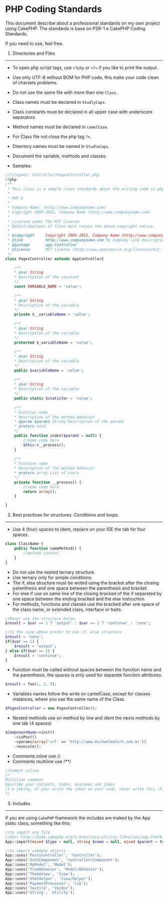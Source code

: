 PHP Coding Standards
====================

This document describe about a professional standards on my own project using CakePHP. 
The standards is base on PSR-1 e CakePHP Coding Standards.

If you need to use, feel free.

1. Directories and Files
-----------

- To open php script tags, use `<?php` or `<?=` if you like to print the output.

- Use only UTF-8 without BOM for PHP code, this make your code clean of charsets problems.

- Do not use the same file with more than one `Class`.

- Class names must be declared in `StudlyCaps`.

- Class constants must be declared in all upper case with underscore separators.

- Method names must be declared in `camelCase`.

- For Class file not close the php tag `?>`.

- Directory names must be named in `StudleCaps`.

- Document the variable, methods and classes.

- Samples:

```php
//filepath: Controller/PagesController.php
<?php
/**
 * This class is a sample class standards about the writing code in php.
 *
 * PHP 5
 *
 * Company Name: (http://www.companyname.com)
 * Copyright 2005-2012, Company Name (http://www.companyname.com)
 *
 * Licensed under The MIT License
 * Redistributions of files must retain the above copyright notice.
 *
 * @copyright     Copyright 2005-2012, Company Name (http://www.companyname.com)
 * @link          http://www.companyname.com My Company link description
 * @package       app.Controller
 * @license       MIT License (http://www.opensource.org/licenses/mit-license.php)
 */
class PagesController extends AppController{

    /**
    * @var String
    * Description of the constant
    */
    const VARIABLE_NAME = 'value';
    
    /**
    * @var String
    * Description of the variable
    */
    private $__variableName = 'value';
    
    /**
    * @var String
    * Description of the variable
    */
    protected $_variableName = 'value';
    
    /**
    * @var String
    * Description of the variable
    */
    public $variableName = 'value';
    
    /**
    * @var String
    * Description of the variable
    */
    public static $staticVar = 'value';
    
    /**
    * Function name
    * Description of the method behavior
    * @param $param1 String Description of the param1
    * @return void
    */
    public function index($param1 = null) {
        //some code here
        $this->__process();
    }
  
    /**
    * Function name
    * Description of the method behavior
    * @return array List of users
    */
    private function __process() {
        //some code here
        return array();
    }

}
```

2. Best practices for structures. Conditions and loops.
----------

- Use 4 (four) spaces to ident, replace on your IDE the tab for four spaces.

```php
class ClassName {
    public function nameMethod() {
        //method content
    }
}
````

- Do not use the nested ternary structure.
- Use ternary only for simple conditions.
- The if, else structure must be writed using the bracket after the closing parenthesis and one space between the parenthesis and bracket.
- For else if use on same line of the closing bracked of the if separeted by one space between the ending bracked and the else instruction.
- For methods, functions and classes use the bracked after one space of the class name, or extended class, interface or traits.

```php
//Never use the structure below.
$result = $var == 1 ? 'output' : $var == 2 ? 'continue' : 'none';

//In the case above prefer to use if, else structure
$result = 'none';
if($var == 1) {
    $result = 'output';
} else if($var == 2) {
    $result = 'continue';
}
```

- Function must be called without spaces between the function name and the parenthesis, the spaces is only used for separete function attributes.

```php
$result = foo(1, 2, 3);
```

- Variables names follow the write on camelCase, except for classes instances, where you use the same name of the Class.

```php
$PagesController = new PagesController();
```

- Nested methods use on method by line and ident the nexts methods by one tab (4 spaces)

```php
$ComponentName->init()
    ->isPost()
    ->params(array('url' => 'http://www.michaelmafort.com.br'))
    ->execute();
```

- Comments inline use //.
- Comments multiline use /**/

```php
//Coment inline
/*
Multiline comment
Describe your contents, todos, mistakes and jokes 
(I'm joking, of your write the jokes on your code, never write this :P)
*/
```

3. Includes
-----------

If you are using `CakePHP` framework the includes are maked by the App static class, something like this:

```php
//to import any file
//docs http://book.cakephp.org/2.0/en/core-utility-libraries/app.html#including-files-with-app-import
App::import(mixed $type = null, string $name = null, mixed $parent = true, array $search = array(), string $file = null, boolean $return = false);

//to import cakephp objects
App::uses('PostsController', 'Controller');
App::uses('AuthComponent', 'Controller/Component');
App::uses('MyModel', 'Model');
App::uses('TreeBehavior', 'Model/Behavior');
App::uses('ThemeView', 'View');
App::uses('HtmlHelper', 'View/Helper');
App::uses('PaymentProcessor', 'Lib');
App::uses('Textile', 'Vendor');
App::uses('String', 'Utility');
```

